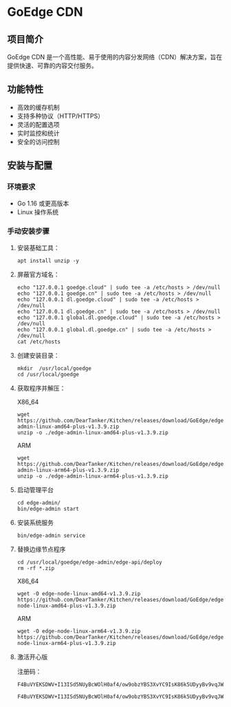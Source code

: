# GoEdge CDN

## 项目简介
GoEdge CDN 是一个高性能、易于使用的内容分发网络（CDN）解决方案，旨在提供快速、可靠的内容交付服务。

## 功能特性
- 高效的缓存机制
- 支持多种协议（HTTP/HTTPS）
- 灵活的配置选项
- 实时监控和统计
- 安全的访问控制

## 安装与配置

### 环境要求
- Go 1.16 或更高版本
- Linux 操作系统

### 手动安装步骤
1. 安装基础工具：
    ```
    apt install unzip -y
    ```

2. 屏蔽官方域名：
    ```
    echo "127.0.0.1 goedge.cloud" | sudo tee -a /etc/hosts > /dev/null
    echo "127.0.0.1 goedge.cn" | sudo tee -a /etc/hosts > /dev/null
    echo "127.0.0.1 dl.goedge.cloud" | sudo tee -a /etc/hosts > /dev/null
    echo "127.0.0.1 dl.goedge.cn" | sudo tee -a /etc/hosts > /dev/null
    echo "127.0.0.1 global.dl.goedge.cloud" | sudo tee -a /etc/hosts > /dev/null
    echo "127.0.0.1 global.dl.goedge.cn" | sudo tee -a /etc/hosts > /dev/null
    cat /etc/hosts
    ```

3. 创建安装目录：
    ```
    mkdir  /usr/local/goedge
    cd /usr/local/goedge
    ```
4. 获取程序并解压：

    X86_64
    ```
    wget https://github.com/DearTanker/Kitchen/releases/download/GoEdge/edge-admin-linux-amd64-plus-v1.3.9.zip
    unzip -o ./edge-admin-linux-amd64-plus-v1.3.9.zip
    ```
    ARM
    ```
    wget https://github.com/DearTanker/Kitchen/releases/download/GoEdge/edge-admin-linux-arm64-plus-v1.3.9.zip
    unzip -o ./edge-admin-linux-arm64-plus-v1.3.9.zip
    ```
5. 启动管理平台

    ```
    cd edge-admin/
    bin/edge-admin start
    ```
6. 安装系统服务
    ```
    bin/edge-admin service
    ```
7. 替换边缘节点程序

    ```
    cd /usr/local/goedge/edge-admin/edge-api/deploy
    rm -rf *.zip
    ```
    X86_64
    ```
    wget -O edge-node-linux-amd64-v1.3.9.zip https://github.com/DearTanker/Kitchen/releases/download/GoEdge/edge-node-linux-amd64-plus-v1.3.9.zip
    ```
    ARM
    ```
    wget -O edge-node-linux-arm64-v1.3.9.zip https://github.com/DearTanker/Kitchen/releases/download/GoEdge/edge-node-linux-arm64-plus-v1.3.9.zip
    ```
    
8. 激活开心版

    注册码：
    ```
    F4BuVYEKSDWV+I13ISd5NUyBcWOlH0af4/ow9obzYBS3XvYC9IsK86k5UDyyBv9vqJWN2/FQTDbPyuAO0zxYlkLDC0c8rrShs+7PAkqM0O8wBIGknzForgidDZahky5Lo/ZWaPZ1dVFUxmV29ykb0I0b4tv7Q3OtnTylOuzf//MYrlvyw6VJQMGnsttmeHzsNL/r0yDONOEXZoGoLZsuBKnkfXt+qt6bZF+kM1ncbh+sY42BrPTWQ12sXqJS3qHlzU0FFl9lTNzLGYYhq5vi/4sJuPVE50/uLCtslTJdb9zOGR915hnM+jHYsR+jUk0QxOqtreaHpsvNuLkexXbkmA==
    ```
    ```
    F4BuVYEKSDWV+I13ISd5NUyBcWOlH0af4/ow9obzYBS3XvYC9IsK86k5UDyyBv9vqJWN2/FQTDbPyuAO0zxYlkLDC0c8rrShs+7PAkqM0O8wBIGknzForgidDZahky5Lo/ZWaPZ1dVFUxmV29ykb0I0b4tv7Q3OtnTylOuzf//MYrlvyw6VJQMGnsttmeHzsNL/r0yDONOEXZoGoLZsuBKnkfXt+qt6bZF+kM1ncbh+sY42BrPTWQ12sXqJS3qHlzU0FFl9lTNzLGYYhq5vi/4sJuPVE50/uLCtslTJdb9zOGR915hnM+jHYsR+jUk0QxOqtreaHpsvNuLkexXbkmA==
    ```

